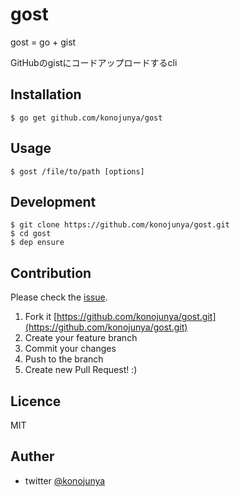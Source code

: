 # gost

gost = go + gist

GitHubのgistにコードアップロードするcli

## Installation

```
$ go get github.com/konojunya/gost
```

## Usage

```
$ gost /file/to/path [options]
```

## Development

```
$ git clone https://github.com/konojunya/gost.git
$ cd gost
$ dep ensure
```

## Contribution

Please check the [issue](https://github.com/konojunya/gost/issues).

1. Fork it [https://github.com/konojunya/gost.git](https://github.com/konojunya/gost.git)
2. Create your feature branch
3. Commit your changes
4. Push to the branch
5. Create new Pull Request! :)

## Licence

MIT

## Auther

- twitter [@konojunya](https://twitter.com/konojunya)